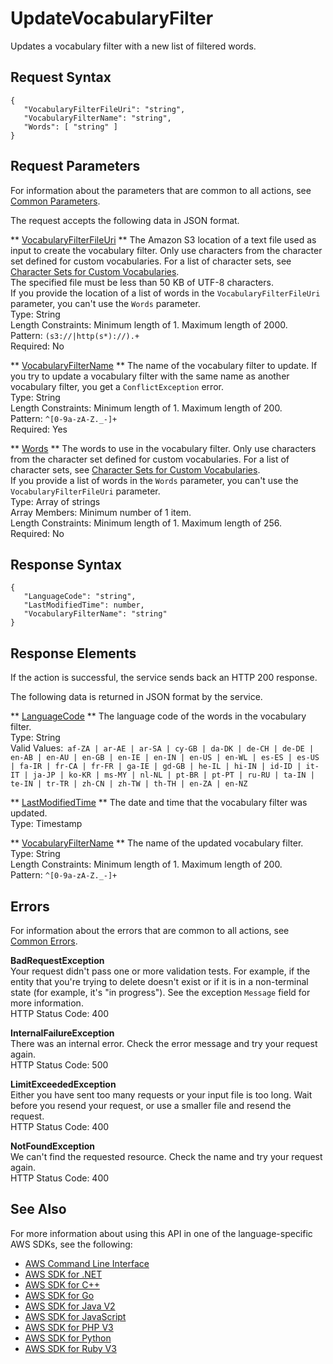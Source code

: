 # UpdateVocabularyFilter<a name="API_UpdateVocabularyFilter"></a>

Updates a vocabulary filter with a new list of filtered words\.

## Request Syntax<a name="API_UpdateVocabularyFilter_RequestSyntax"></a>

```
{
   "VocabularyFilterFileUri": "string",
   "VocabularyFilterName": "string",
   "Words": [ "string" ]
}
```

## Request Parameters<a name="API_UpdateVocabularyFilter_RequestParameters"></a>

For information about the parameters that are common to all actions, see [Common Parameters](CommonParameters.md)\.

The request accepts the following data in JSON format\.

 ** [VocabularyFilterFileUri](#API_UpdateVocabularyFilter_RequestSyntax) **   <a name="transcribe-UpdateVocabularyFilter-request-VocabularyFilterFileUri"></a>
The Amazon S3 location of a text file used as input to create the vocabulary filter\. Only use characters from the character set defined for custom vocabularies\. For a list of character sets, see [Character Sets for Custom Vocabularies](https://docs.aws.amazon.com/transcribe/latest/dg/how-vocabulary.html#charsets)\.  
The specified file must be less than 50 KB of UTF\-8 characters\.  
If you provide the location of a list of words in the `VocabularyFilterFileUri` parameter, you can't use the `Words` parameter\.  
Type: String  
Length Constraints: Minimum length of 1\. Maximum length of 2000\.  
Pattern: `(s3://|http(s*)://).+`   
Required: No

 ** [VocabularyFilterName](#API_UpdateVocabularyFilter_RequestSyntax) **   <a name="transcribe-UpdateVocabularyFilter-request-VocabularyFilterName"></a>
The name of the vocabulary filter to update\. If you try to update a vocabulary filter with the same name as another vocabulary filter, you get a `ConflictException` error\.  
Type: String  
Length Constraints: Minimum length of 1\. Maximum length of 200\.  
Pattern: `^[0-9a-zA-Z._-]+`   
Required: Yes

 ** [Words](#API_UpdateVocabularyFilter_RequestSyntax) **   <a name="transcribe-UpdateVocabularyFilter-request-Words"></a>
The words to use in the vocabulary filter\. Only use characters from the character set defined for custom vocabularies\. For a list of character sets, see [Character Sets for Custom Vocabularies](https://docs.aws.amazon.com/transcribe/latest/dg/how-vocabulary.html#charsets)\.  
If you provide a list of words in the `Words` parameter, you can't use the `VocabularyFilterFileUri` parameter\.  
Type: Array of strings  
Array Members: Minimum number of 1 item\.  
Length Constraints: Minimum length of 1\. Maximum length of 256\.  
Required: No

## Response Syntax<a name="API_UpdateVocabularyFilter_ResponseSyntax"></a>

```
{
   "LanguageCode": "string",
   "LastModifiedTime": number,
   "VocabularyFilterName": "string"
}
```

## Response Elements<a name="API_UpdateVocabularyFilter_ResponseElements"></a>

If the action is successful, the service sends back an HTTP 200 response\.

The following data is returned in JSON format by the service\.

 ** [LanguageCode](#API_UpdateVocabularyFilter_ResponseSyntax) **   <a name="transcribe-UpdateVocabularyFilter-response-LanguageCode"></a>
The language code of the words in the vocabulary filter\.  
Type: String  
Valid Values:` af-ZA | ar-AE | ar-SA | cy-GB | da-DK | de-CH | de-DE | en-AB | en-AU | en-GB | en-IE | en-IN | en-US | en-WL | es-ES | es-US | fa-IR | fr-CA | fr-FR | ga-IE | gd-GB | he-IL | hi-IN | id-ID | it-IT | ja-JP | ko-KR | ms-MY | nl-NL | pt-BR | pt-PT | ru-RU | ta-IN | te-IN | tr-TR | zh-CN | zh-TW | th-TH | en-ZA | en-NZ` 

 ** [LastModifiedTime](#API_UpdateVocabularyFilter_ResponseSyntax) **   <a name="transcribe-UpdateVocabularyFilter-response-LastModifiedTime"></a>
The date and time that the vocabulary filter was updated\.  
Type: Timestamp

 ** [VocabularyFilterName](#API_UpdateVocabularyFilter_ResponseSyntax) **   <a name="transcribe-UpdateVocabularyFilter-response-VocabularyFilterName"></a>
The name of the updated vocabulary filter\.  
Type: String  
Length Constraints: Minimum length of 1\. Maximum length of 200\.  
Pattern: `^[0-9a-zA-Z._-]+` 

## Errors<a name="API_UpdateVocabularyFilter_Errors"></a>

For information about the errors that are common to all actions, see [Common Errors](CommonErrors.md)\.

 **BadRequestException**   
Your request didn't pass one or more validation tests\. For example, if the entity that you're trying to delete doesn't exist or if it is in a non\-terminal state \(for example, it's "in progress"\)\. See the exception `Message` field for more information\.  
HTTP Status Code: 400

 **InternalFailureException**   
There was an internal error\. Check the error message and try your request again\.  
HTTP Status Code: 500

 **LimitExceededException**   
Either you have sent too many requests or your input file is too long\. Wait before you resend your request, or use a smaller file and resend the request\.  
HTTP Status Code: 400

 **NotFoundException**   
We can't find the requested resource\. Check the name and try your request again\.  
HTTP Status Code: 400

## See Also<a name="API_UpdateVocabularyFilter_SeeAlso"></a>

For more information about using this API in one of the language\-specific AWS SDKs, see the following:
+  [ AWS Command Line Interface](https://docs.aws.amazon.com/goto/aws-cli/transcribe-2017-10-26/UpdateVocabularyFilter) 
+  [ AWS SDK for \.NET](https://docs.aws.amazon.com/goto/DotNetSDKV3/transcribe-2017-10-26/UpdateVocabularyFilter) 
+  [ AWS SDK for C\+\+](https://docs.aws.amazon.com/goto/SdkForCpp/transcribe-2017-10-26/UpdateVocabularyFilter) 
+  [ AWS SDK for Go](https://docs.aws.amazon.com/goto/SdkForGoV1/transcribe-2017-10-26/UpdateVocabularyFilter) 
+  [ AWS SDK for Java V2](https://docs.aws.amazon.com/goto/SdkForJavaV2/transcribe-2017-10-26/UpdateVocabularyFilter) 
+  [ AWS SDK for JavaScript](https://docs.aws.amazon.com/goto/AWSJavaScriptSDK/transcribe-2017-10-26/UpdateVocabularyFilter) 
+  [ AWS SDK for PHP V3](https://docs.aws.amazon.com/goto/SdkForPHPV3/transcribe-2017-10-26/UpdateVocabularyFilter) 
+  [ AWS SDK for Python](https://docs.aws.amazon.com/goto/boto3/transcribe-2017-10-26/UpdateVocabularyFilter) 
+  [ AWS SDK for Ruby V3](https://docs.aws.amazon.com/goto/SdkForRubyV3/transcribe-2017-10-26/UpdateVocabularyFilter) 